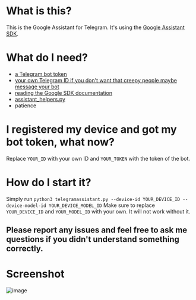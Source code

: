 # What is this?
This is the Google Assistant for Telegram. It's using the [Google Assistant SDK](https://github.com/googlesamples/assistant-sdk-python).

# What do I need?
- [a Telegram bot token](https://core.telegram.org/bots#3-how-do-i-create-a-bot)
- [your own Telegram ID if you don't want that creepy people maybe message your bot](https://github.com/GabrielRF/telegram-id#web-user-id)
- [reading the Google SDK documentation](https://developers.google.com/assistant/sdk/overview)
- [assistant_helpers.py](https://github.com/googlesamples/assistant-sdk-python/tree/master/google-assistant-sdk/googlesamples/assistant/grpc)
- patience

# I registered my device and got my bot token, what now?
Replace ```YOUR_ID``` with your own ID and ```YOUR_TOKEN``` with the token of the bot.

# How do I start it?
Simply run ```python3 telegramassistant.py --device-id YOUR_DEVICE_ID --device-model-id YOUR_DEVICE_MODEL_ID```
Make sure to replace ```YOUR_DEVICE_ID``` and ```YOUR_MODEL_ID``` with your own. It will not work without it.

## Please report any issues and feel free to ask me questions if you didn't understand something correctly.

# Screenshot
![image](https://i.imgur.com/MIMRzZ1.png)
